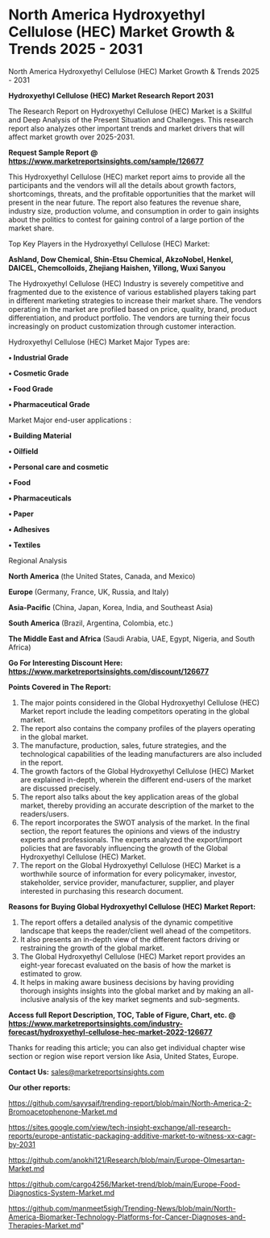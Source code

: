 # North America Hydroxyethyl Cellulose (HEC) Market Growth & Trends 2025 - 2031
North America Hydroxyethyl Cellulose (HEC) Market Growth & Trends 2025 - 2031

<strong>Hydroxyethyl Cellulose (HEC) Market Research Report 2031</strong>

The Research Report on Hydroxyethyl Cellulose (HEC) Market is a Skillful and Deep Analysis of the Present Situation and Challenges. This research report also analyzes other important trends and market drivers that will affect market growth over 2025-2031.

<strong>Request Sample Report @ <a href=https://www.marketreportsinsights.com/sample/126677>https://www.marketreportsinsights.com/sample/126677</a></strong>

This Hydroxyethyl Cellulose (HEC) market report aims to provide all the participants and the vendors will all the details about growth factors, shortcomings, threats, and the profitable opportunities that the market will present in the near future. The report also features the revenue share, industry size, production volume, and consumption in order to gain insights about the politics to contest for gaining control of a large portion of the market share.

Top Key Players in the Hydroxyethyl Cellulose (HEC) Market:

<strong>Ashland, Dow Chemical, Shin-Etsu Chemical, AkzoNobel, Henkel, DAICEL, Chemcolloids, Zhejiang Haishen, Yillong, Wuxi Sanyou</strong>

The Hydroxyethyl Cellulose (HEC) Industry is severely competitive and fragmented due to the existence of various established players taking part in different marketing strategies to increase their market share. The vendors operating in the market are profiled based on price, quality, brand, product differentiation, and product portfolio. The vendors are turning their focus increasingly on product customization through customer interaction.

Hydroxyethyl Cellulose (HEC) Market Major Types are:

<strong>• Industrial Grade

• Cosmetic Grade

• Food Grade

• Pharmaceutical Grade</strong>

Market Major end-user applications :

<strong>• Building Material

• Oilfield

• Personal care and cosmetic

• Food

• Pharmaceuticals

• Paper

• Adhesives

• Textiles</strong>

Regional Analysis

</u><strong><b>North America</b></strong> (the United States, Canada, and Mexico)

<strong><b>Europe </b></strong>(Germany, France, UK, Russia, and Italy)

<strong><b>Asia-Pacific</b></strong> (China, Japan, Korea, India, and Southeast Asia)

<strong><b>South America</b></strong> (Brazil, Argentina, Colombia, etc.)

<strong><b>The Middle East and Africa</b></strong> (Saudi Arabia, UAE, Egypt, Nigeria, and South Africa)

<strong>Go For Interesting Discount Here: <a href=https://www.marketreportsinsights.com/discount/126677>https://www.marketreportsinsights.com/discount/126677</a></strong>

<strong>Points Covered in The Report:</strong>
<ol>
  <li>The major points considered in the Global Hydroxyethyl Cellulose (HEC) Market report include the leading competitors operating in the global market.</li>
  <li>The report also contains the company profiles of the players operating in the global market.</li>
  <li>The manufacture, production, sales, future strategies, and the technological capabilities of the leading manufacturers are also included in the report.</li>
  <li>The growth factors of the Global Hydroxyethyl Cellulose (HEC) Market are explained in-depth, wherein the different end-users of the market are discussed precisely.</li>
  <li>The report also talks about the key application areas of the global market, thereby providing an accurate description of the market to the readers/users.</li>
  <li>The report incorporates the SWOT analysis of the market. In the final section, the report features the opinions and views of the industry experts and professionals. The experts analyzed the export/import policies that are favorably influencing the growth of the Global Hydroxyethyl Cellulose (HEC) Market.</li>
  <li>The report on the Global Hydroxyethyl Cellulose (HEC) Market is a worthwhile source of information for every policymaker, investor, stakeholder, service provider, manufacturer, supplier, and player interested in purchasing this research document.</li>
</ol>
<strong>Reasons for Buying Global Hydroxyethyl Cellulose (HEC) Market Report:</strong>

<ol>
  <li>The report offers a detailed analysis of the dynamic competitive landscape that keeps the reader/client well ahead of the competitors.</li>
  <li>It also presents an in-depth view of the different factors driving or restraining the growth of the global market.</li>
  <li>The Global Hydroxyethyl Cellulose (HEC) Market report provides an eight-year forecast evaluated on the basis of how the market is estimated to grow.</li>
  <li>It helps in making aware business decisions by having providing thorough insights insights into the global market and by making an all-inclusive analysis of the key market segments and sub-segments.</li>
</ol>
<strong>Access full Report Description, TOC, Table of Figure, Chart, etc. @ <a href=https://www.marketreportsinsights.com/industry-forecast/hydroxyethyl-cellulose-hec-market-2022-126677>https://www.marketreportsinsights.com/industry-forecast/hydroxyethyl-cellulose-hec-market-2022-126677</a></strong>


Thanks for reading this article; you can also get individual chapter wise section or region wise report version like Asia, United States, Europe.

<strong>Contact Us:</strong>
sales@marketreportsinsights.com

<strong>Our other reports:</strong>

<a href=https://github.com/sayysaif/trending-report/blob/main/North-America-2-Bromoacetophenone-Market.md>https://github.com/sayysaif/trending-report/blob/main/North-America-2-Bromoacetophenone-Market.md</a>

<a href=https://sites.google.com/view/tech-insight-exchange/all-research-reports/europe-antistatic-packaging-additive-market-to-witness-xx-cagr-by-2031>https://sites.google.com/view/tech-insight-exchange/all-research-reports/europe-antistatic-packaging-additive-market-to-witness-xx-cagr-by-2031</a>

<a href=https://github.com/anokhi121/Research/blob/main/Europe-Olmesartan-Market.md>https://github.com/anokhi121/Research/blob/main/Europe-Olmesartan-Market.md</a>

<a href=https://github.com/cargo4256/Market-trend/blob/main/Europe-Food-Diagnostics-System-Market.md>https://github.com/cargo4256/Market-trend/blob/main/Europe-Food-Diagnostics-System-Market.md</a>

<a href=https://github.com/manmeet5sigh/Trending-News/blob/main/North-America-Biomarker-Technology-Platforms-for-Cancer-Diagnoses-and-Therapies-Market.md>https://github.com/manmeet5sigh/Trending-News/blob/main/North-America-Biomarker-Technology-Platforms-for-Cancer-Diagnoses-and-Therapies-Market.md</a>"
